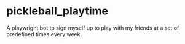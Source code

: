 # pickleball_playtime
A playwright bot to sign myself up to play with my friends at a set of predefined times every week.
